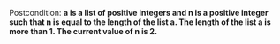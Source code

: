 Postcondition: **a is a list of positive integers and n is a positive integer such that n is equal to the length of the list a. The length of the list a is more than 1. The current value of n is 2.**